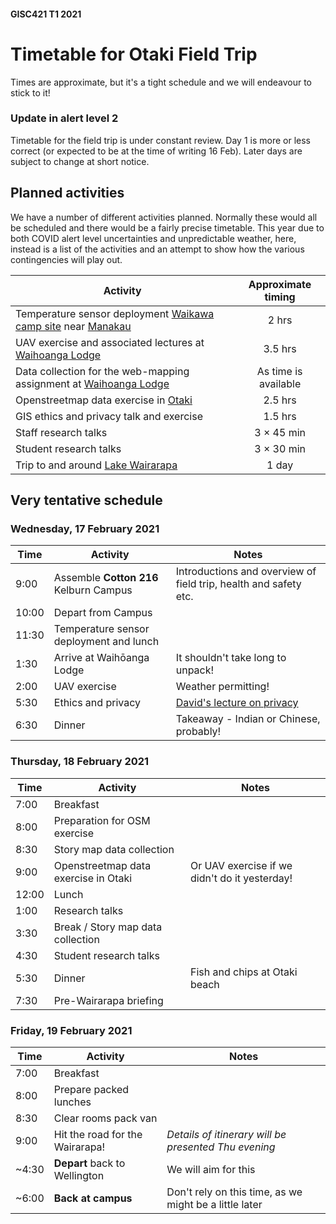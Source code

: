 #### GISC421 T1 2021
# Timetable for Otaki Field Trip
Times are approximate, but it's a tight schedule and we will endeavour to stick to it!

### Update in alert level 2
Timetable for the field trip is under constant review. Day 1 is more or less correct (or expected to be at the time of writing 16 Feb). Later days are subject to change at short notice.

## Planned activities
We have a number of different activities planned. Normally these would all be scheduled and there would be a fairly precise timetable. This year due to both COVID alert level uncertainties and unpredictable weather, here, instead is a list of the activities and an attempt to show how the various contingencies will play out.

Activity | Approximate timing
-- | :-:
Temperature sensor deployment [Waikawa camp site](https://www.openstreetmap.org/way/437708776#map=16/-40.7203/175.2477) near [Manakau](https://www.openstreetmap.org/search?query=manakau#map=14/-40.7149/175.2165) | 2 hrs
UAV exercise and associated lectures at [Waihoanga Lodge](https://www.openstreetmap.org/query?lat=-40.8252&lon=175.2070#map=17/-40.82584/175.21058) | 3.5 hrs
Data collection for the web-mapping assignment at [Waihoanga Lodge](https://www.openstreetmap.org/query?lat=-40.8252&lon=175.2070#map=17/-40.82584/175.21058) | As time is available
Openstreetmap data exercise in [Otaki](https://www.openstreetmap.org/node/178431340) | 2.5 hrs
GIS ethics and privacy talk and exercise | 1.5 hrs
Staff research talks | 3 &times; 45 min
Student research talks | 3 &times; 30 min
Trip to and around [Lake Wairarapa](https://www.openstreetmap.org/search?query=lake%20wairarapa#map=12/-41.2362/175.2377) | 1 day

## Very tentative schedule
### Wednesday, 17 February 2021

Time | Activity | Notes
--- | --- | ---
9:00 | Assemble **Cotton 216** Kelburn Campus | Introductions and overview of field trip, health and safety etc.
10:00 | Depart from Campus
11:30 | Temperature sensor deployment and lunch |
1:30 | Arrive at Waihōanga Lodge | It shouldn't take long to unpack!
2:00 | UAV exercise | Weather permitting!
5:30 | Ethics and privacy | [David's lecture on privacy](https://southosullivan.com/gisc421/)
6:30 | Dinner | Takeaway - Indian or Chinese, probably!

### Thursday, 18 February 2021

Time | Activity | Notes
--- | --- | ---
7:00 | Breakfast |
8:00 | Preparation for OSM exercise
8:30 | Story map data collection
9:00 | Openstreetmap data exercise in Otaki | Or UAV exercise if we didn't do it yesterday!
12:00 | Lunch
1:00 | Research talks
3:30 | Break / Story map data collection
4:30 | Student research talks
5:30 | Dinner | Fish and chips at Otaki beach
7:30 | Pre-Wairarapa briefing

### Friday, 19 February 2021

Time | Activity | Notes
--- | --- | ---
7:00 | Breakfast |
8:00 | Prepare packed lunches |
8:30 | Clear rooms pack van |
9:00 | Hit the road for the Wairarapa! | *Details of itinerary will be presented Thu evening* |
~4:30 | **Depart** back to Wellington | We will aim for this
~6:00 | **Back at campus** | Don't rely on this time, as we might be a little later
